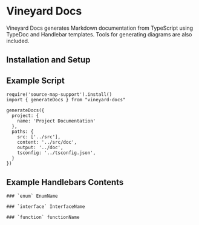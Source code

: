 # Vineyard Docs

Vineyard Docs generates Markdown documentation from TypeScript using TypeDoc and Handlebar templates. Tools for generating diagrams are also included.

## Installation and Setup

## Example Script

    require('source-map-support').install()
    import { generateDocs } from "vineyard-docs"

    generateDocs({
      project: {
        name: 'Project Documentation'
      },
      paths: {
        src: ['../src'],
        content: '../src/doc',
        output: '../doc',
        tsconfig: '../tsconfig.json',
      }
    })

## Example Handlebars Contents

    ### `enum` EnumName

    ### `interface` InterfaceName

    ### `function` functionName
    
